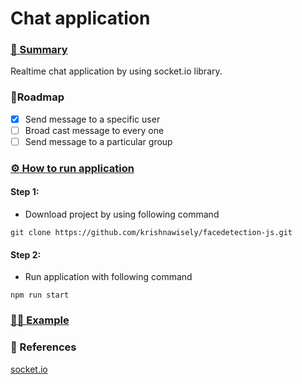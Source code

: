 # Chat application
### [📝 Summary](#-blog-)
  Realtime chat application by using socket.io library.

<!-- ROADMAP -->
### 🚧Roadmap
- [x] Send message to a specific user
- [ ] Broad cast message to every one
- [ ] Send message to a particular group

### [⚙️ How to run application ](#orm)
  #### Step 1:
   - Download project by using following command
   ```
   git clone https://github.com/krishnawisely/facedetection-js.git
   ```
  #### Step 2:
   - Run application with following command
   ```
   npm run start
   ```

### [👩‍💻 Example](#-languages-)

### 🔗 References
[socket.io](https://socket.io/)
